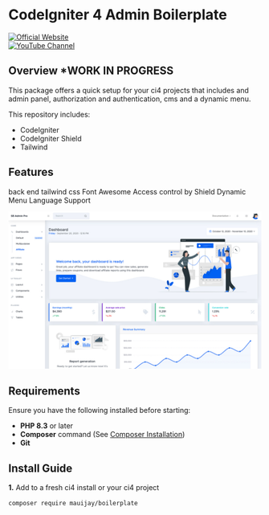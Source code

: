 # CodeIgniter 4 Admin Boilerplate

[![Official Website](https://img.shields.io/badge/Official_Website-Visit-107516)](https://808.biz)  
[![YouTube Channel](https://img.shields.io/badge/YouTube_Channel-Subscribe-CC0000)](https://youtube.com/@808biz4?si=kBqv93xorggCujLu)

## Overview ***WORK IN PROGRESS**

This package offers a quick setup for your ci4 projects that includes and admin panel, authorization and authentication, cms and a dynamic menu.

This repository includes:

- CodeIgniter
- CodeIgniter Shield
- Tailwind

## Features

back end
tailwind css
Font Awesome
Access control by Shield
Dynamic Menu
Language Support

![Dashboard](.github/app-desktop-demo-screenshot.jpg?raw=true)

## Requirements

Ensure you have the following installed before starting:

- **PHP 8.3** or later
- **Composer** command (See
  [Composer Installation](https://getcomposer.org/doc/00-intro.md#installation-linux-unix-macos))
- **Git**

## Install Guide

**1.** Add to a fresh ci4 install or your ci4 project

```bash
composer require mauijay/boilerplate
```
